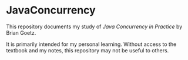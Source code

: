 # JavaConcurrency
This repository documents my study of *Java Concurrency in Practice* by Brian Goetz.

It is primarily intended for my personal learning. Without access to the textbook and my notes, this repository may not be useful to others.